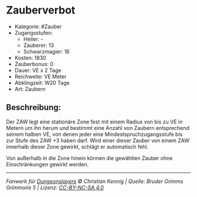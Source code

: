# Zauberverbot

- Kategorie: #Zauber
- Zugangsstufen:
  - Heiler: -
  - Zauberer: 13
  - Schwarzmagier: 16
- Kosten: 1830
- Zauberbonus: 0
- Dauer: VE x 2 Tage
- Reichweite: VE Meter
- Abklingzeit: W20 Tage
- Art: Zaubern

## Beschreibung:

Der ZAW legt eine stationäre Zone fest mit einem Radius von bis zu VE in Metern um ihn herum und bestimmt eine Anzahl von Zaubern entsprechend seinem halben VE, von denen jeder eine Mindestspruchzugangsstufe bis zur Stufe des ZAW +3 haben darf. Wird einer dieser Zauber von einem ZAW innerhalb dieser Zone gewirkt, schlägt er automatisch fehl.

Von außerhalb in die Zone hinein können die gewählten Zauber ohne Einschränkungen gewirkt werden.

---

_Fanwerk für [Dungeonslayers](https://www.dungeonslayers.net/) © Christian Kennig | Quelle: Bruder Grimms Grimmoire 5 | Lizenz: [CC-BY-NC-SA 4.0](https://creativecommons.org/licenses/by-nc-sa/4.0/deed.de)_
